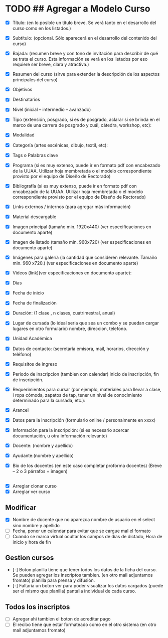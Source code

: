 # TODO ## Agregar a Modelo Curso
- [x] Título: (en lo posible un título breve.  Se verá tanto en el desarrollo
  del curso como en los listados.)
- [x] Subtítulo: (opcional. Sólo aparecerá en el desarrollo del contenido del
  curso)
- [x] Bajada: (resumen breve y con tono de invitación para describir de qué se
  trata el curso.  Esta información se verá en los listados por eso requiere
ser breve, clara y atractiva.)
- [x] Resumen del curso  (sirve para extender la descripción de los aspectos
  principales del curso)
- [x] Objetivos
- [x] Destinatarios

- [x] Nivel (inicial – intermedio – avanzado)
- [x] Tipo (extensión, posgrado, si es de posgrado, aclarar si se brinda en el
  marco de una carrera de posgrado y cuál, cátedra, workshop, etc):
- [x] Modalidad

- [x] Categoría (artes escénicas, dibujo, textil, etc):
- [x] Tags o Palabras clave

- [x] Programa (si es muy extenso, puede ir en formato pdf con encabezado de la
  UUAA.  Utilizar hoja membretada o el modelo correspondiente provisto por el
equipo de Diseño de Rectorado)
- [x] Bibliografía (si es muy extenso, puede ir en formato pdf con encabezado
  de la UUAA.  Utilizar hoja membretada o el modelo correspondiente provisto
por el equipo de Diseño de Rectorado)
- [x] Links externos / internos (para agregar más información)
- [x] Material descargable
- [x] Imagen principal (tamaño min. 1920x440) (ver especificaciones en
  documento aparte)
- [x] Imagen de listado (tamaño min. 960x720) (ver especificaciones en
  documento aparte)
- [x] Imágenes para galería (la cantidad que consideren relevante. Tamaño min.
  960 x720.) (ver especificaciones en documento aparte)
- [x] Videos (link)(ver especificaciones en documento aparte):

- [x] Días 
- [x] Fecha de inicio
- [x] Fecha de finalización
- [x] Duración: (1 clase , n clases, cuatrimestral, anual)
- [x] Lugar de cursada (lo ideal seria que sea un combo y se puedan cargar
  lugares en otro formulario) 
  nombre, direccion, telefono.

- [x] Unidad Académica
- [x] Datos de contacto: (secretaría emisora, mail, horarios, dirección y
  teléfono)

- [x] Requisitos de ingreso
- [x] Periodo de inscripcion (tambien con calendar) inicio de inscripción, fin
  de inscripción.
- [x] Requerimientos para cursar (por ejemplo, materiales para llevar a clase,
  i ropa cómoda, zapatos de tap, tener un nivel de conocimiento determinado
para la cursada, etc.):
- [x] Arancel
- [x] Datos para la inscripción (formulario online / personalmente en xxxx)
- [x] Información para la inscripción: (si es necesario acercar documentación,
  u otra información relevante)

- [x] Docente: (nombre y apellido)
- [x] Ayudante:(nombre y apellido)
- [x] Bio de los docentes (en este caso completar proforma docentes) (Breve – 2
  o 3 párrafos + imagen)

## 
- [x] Arreglar clonar curso
- [x] Arreglar ver curso

## Modificar 
- [x] Nombre de docente que no aparezca nombre de usuario en el select sino
  nombre y apellido
- [ ] Fecha, poner un calendar para evitar que se cargue mal el formato
- [ ] Cuando se marca virtual ocultar los campos de días de dictado, Hora de
  inicio y hora de fin

## Gestion cursos
- [-] Boton planilla tiene que tener todos los datos de la ficha del curso. Se
  pueden agregar los inscriptos tambien. (en otro mail adjuntamos fromato)
  planilla para prensa y difusión. 
- [-] Faltaria un boton ver para poder visualizar los datos cargados (puede ser
  el mismo que planilla) pantalla individual de cada curso.

## Todos los inscriptos
- [ ] Agregar ahi tambien el boton de acreditar pago 
- [ ] El recibo tiene que estar formateado como en el otro sistema (en otro
  mail adjuntamos fromato)
